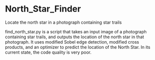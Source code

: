 # North_Star_Finder
Locate the north star in a photograph containing star trails

find_north_star.py is a script that takes an input image of a photograph containing star trails, and outputs the location of the north star in that photograph. It uses modified Sobel edge detection, modified cross products, and an optimizer to predict the location of the North Star. In its current state, the code quality is very poor.
